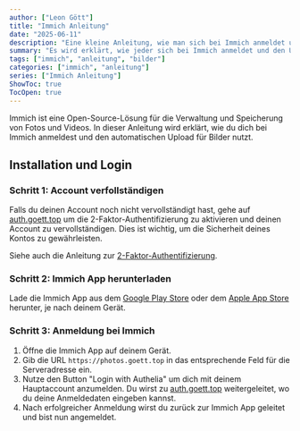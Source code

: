 ```yaml
---
author: ["Leon Gött"]
title: "Immich Anleitung"
date: "2025-06-11"
description: "Eine kleine Anleitung, wie man sich bei Immich anmeldet und Bilder hochlädt."
summary: "Es wird erklärt, wie jeder sich bei Immich anmeldet und den Upload für Bilder nutzt."
tags: ["immich", "anleitung", "bilder"]
categories: ["immich", "anleitung"]
series: ["Immich Anleitung"]
ShowToc: true
TocOpen: true
---
```


Immich ist eine Open-Source-Lösung für die Verwaltung und Speicherung von Fotos und Videos. In dieser Anleitung wird erklärt, wie du dich bei Immich anmeldest und den automatischen Upload für Bilder nutzt.

## Installation und Login

### Schritt 1: Account verfollständigen

Falls du deinen Account noch nicht vervollständigt hast, gehe auf [auth.goett.top](https://auth.goett.top) um die 2-Faktor-Authentifizierung zu aktivieren und deinen Account zu vervollständigen. Dies ist wichtig, um die Sicherheit deines Kontos zu gewährleisten.

Siehe auch die Anleitung zur [2-Faktor-Authentifizierung](https://goett.top/posts/2fa/).

### Schritt 2: Immich App herunterladen

Lade die Immich App aus dem [Google Play Store](https://play.google.com/store/apps/details?id=app.alextran.immich&hl=de) oder dem [Apple App Store](https://apps.apple.com/us/app/immich/id1613945652) herunter, je nach deinem Gerät.

### Schritt 3: Anmeldung bei Immich

1. Öffne die Immich App auf deinem Gerät.
2. Gib die URL `https://photos.goett.top` in das entsprechende Feld für die Serveradresse ein.
3. Nutze den Button "Login with Authelia" um dich mit deinem Hauptaccount anzumelden. Du wirst zu [auth.goett.top](https://auth.goett.top) weitergeleitet, wo du deine Anmeldedaten eingeben kannst.
4. Nach erfolgreicher Anmeldung wirst du zurück zur Immich App geleitet und bist nun angemeldet.
